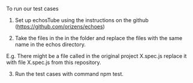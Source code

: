 To run our test cases

1) Set up echosTube using the instructions on the github (https://github.com/orizens/echoes)

2) Take the files in the in the folder and replace the files with the same name in the echos directory. 

E.g. There might be a file called in the original project X.spec.js replace it with file X.spec.js from this repository. 

3) Run the test cases with command npm test.
